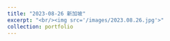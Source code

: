 ```yaml
---
title: "2023-08-26 新加坡"
excerpt: "<br/><img src='/images/2023.08.26.jpg'>"
collection: portfolio
---
```



